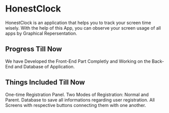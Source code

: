 # HonestClock
HonestClock is an application that helps you to track your screen time wisely.
With the help of this App, you can observe your screen usage of all apps by Graphical Repersentation.

## Progress Till Now
We have Developed the Front-End Part Completly and Working on the Back-End and Database of Application.

## Things Included Till Now
One-time Registration Panel.
Two Modes of Registration: Normal and Parent.
Database to save all informations regarding user registration.
All Screens with respective buttons connecting them with one another.


